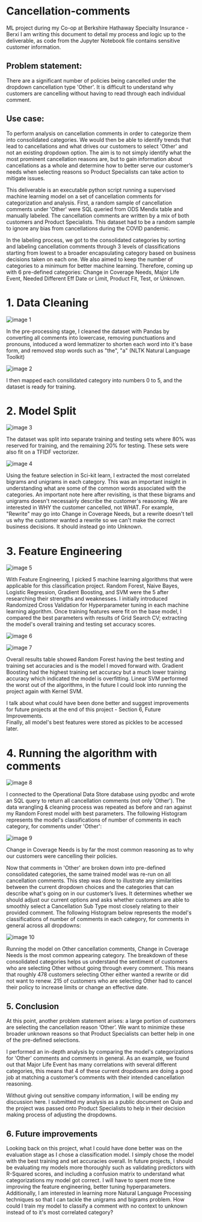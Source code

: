 # Cancellation-comments
ML project during my Co-op at Berkshire Hathaway Specialty Insurance - Berxi
I am writing this document to detail my process and logic up to the deliverable, as code from the Jupyter Notebook file contains sensitive customer information. 

## Problem statement:
There are a significant number of policies being cancelled under the dropdown cancellation type 'Other'. It is difficult to understand why customers are cancelling without having to read through each individual comment.

## Use case:
To perform analysis on cancellation comments in order to categorize them into consolidated categories. We would then be able to identify trends that lead to cancellations and what drives our customers to select 'Other' and not an existing dropdown option. The aim is to not simply identify what the most prominent cancellation reasons are, but to gain information about cancellations as a whole and determine how to better serve our customer’s needs when selecting reasons so Product Specialists can take action to mitigate issues.

This deliverable is an executable python script running a supervised machine learning model on a set of cancellation comments for categorization and analysis. First, a random sample of cancellation comments under 'Other' were SQL queried from ODS Mendix table and manually labeled. The cancellation comments are written by a mix of both customers and Product Specialists. This dataset had to be a random sample to ignore any bias from cancellations during the COVID pandemic. 

In the labeling process, we got to the consolidated categories by sorting and labeling cancellation comments through 3 levels of classifications starting from lowest to a broader encapsulating category based on business decisions taken on each one. We also aimed to keep the number of categories to a minimum for better machine learning. Therefore, coming up with 6 pre-defined categories: Change in Coverage Needs, Major Life Event, Needed Different Eff Date or Limit, Product Fit, Test, or Unknown.

# 1. Data Cleaning
![image 1](images/1.png)

In the pre-processing stage, I cleaned the dataset with Pandas by converting all comments into lowercase, removing punctuations and pronouns, intoduced a word lemmatizer to shorten each word into it's base form, and removed stop words such as "the", "a" (NLTK Natural Language Toolkit)

![image 2](images/2.png)

I then mapped each consilidated category into numbers 0 to 5, and the dataset is ready for training. 

# 2. Model Split

![image 3](images/3.png)

The dataset was split into separate training and testing sets where 80% was reserved for training, and the remaining 20% for testing. 
These sets were also fit on a TFIDF vectorizer. 

![image 4](images/4.png)

Using the feature selection in Sci-kit learn, I extracted the most correlated bigrams and unigrams in each category. This was an important insight in understanding what are some of the common words associated with the categories. An important note here after revisiting, is that these bigrams and unigrams doesn't necessairly describe the customer's reasoning. We are interested in WHY the customer cancelled, not WHAT. For example, "Rewrite" may go into Change in Coverage Needs, but a rewrite doesn't tell us why the customer wanted a rewrite so we can't make the correct business decisions. It should instead go into Unknown. 

# 3. Feature Engineering

![image 5](images/5.png)

With Feature Engineering, I picked 5 machine learning algorithms that were applicable for this classification project. Random Forest, Naive Bayes, Logistic Regression, Gradient Boosting, and SVM were the 5 after researching their strengths and weaknesses. I initially introduced Randomized Cross Validation for Hyperparameter tuning in each machine learning algorithm. Once training features were fit on the base model, I compared the best parameters with results of Grid Search CV; extracting the model's overall training and testing set accuracy scores. 

![image 6](images/6.png)

![image 7](images/7.png)

Overall results table showed Random Forest having the best testing and training set accuracies and is the model I moved forward with. Gradient Boosting had the highest training set accuracy but a much lower training accuracy which indicated the model is overfitting. Linear SVM performed the worst out of the algorithms, in the future I could look into running the project again with Kernel SVM. 

I talk about what could have been done better and suggest improvements for future projects at the end of this project - Section 6, Future Improvements.  
Finally, all model's best features were stored as pickles to be accessed later. 

# 4. Running the algorithm with comments

![image 8](images/8.png)

I connected to the Operational Data Store database using pyodbc and wrote an SQL query to return all cancellation comments (not only 'Other'). The data wrangling & cleaning process was repeated as before and ran against my Random Forest model with best parameters. The following Histogram represents the model's classifications of number of comments in each category, for comments under 'Other':

![image 9](images/9.png)

Change in Coverage Needs is by far the most common reasoning as to why our customers were cancelling their policies. 

Now that comments in 'Other' are broken down into pre-defined consolidated categories, the same trained model was re-run on all cancellation comments. This step was done to illustrate any similarities between the current dropdown choices and the categories that can describe what's going on in our customer’s lives. It determines whether we should adjust our current options and asks whether customers are able to smoothly select a Cancellation Sub Type most closely relating to their provided comment. The following Histogram below represents the model's classifications of number of comments in each category, for comments in general across all dropdowns:

![image 10](images/10.png)

Running the model on Other cancellation comments, Change in Coverage Needs is the most common appearing category. The breakdown of these consolidated categories helps us understand the sentiment of customers who are selecting Other without going through every comment. This means that roughly 478 customers selecting Other either wanted a rewrite or did not want to renew. 215 of customers who are selecting Other had to cancel their policy to increase limits or change an effective date.

## 5. Conclusion

At this point, another problem statement arises: a large portion of customers are selecting the cancellation reason ‘Other’. We want to minimize these broader unknown reasons so that Product Specialists can better help in one of the pre-defined selections.

I performed an in-depth analysis by comparing the model's categorizations for 'Other' comments and comments in general. As an example, we found out that Major Life Event has many correlations with several different categories, this means that 4 of these current dropdowns are doing a good job at matching a customer’s comments with their intended cancellation reasoning.

Without giving out sensitive company information, I will be ending my discussion here. 
I submitted my analysis as a public document on Quip and the project was passed onto Product Specialists to help in their decision making process of adjusting the dropdowns. 

## 6. Future improvements

Looking back on this project, what I could have done better was on the evaluation stage as I chose a classification model. I simply chose the model with the best training and set accuracies overall. In future projects, I should be evaluating my models more thoroughly such as validating predictors with R-Squared scores, and including a confusion matrix to understand what categorizations my model got correct. I will have to spent more time improving the feature engineering, better tuning hyperparameters. Additionally, I am interested in learning more Natural Language Processing techniques so that I can tackle the unigrams and bigrams problem. How could I train my model to classify a comment with no context to unknown instead of to it's most correlated category?  

